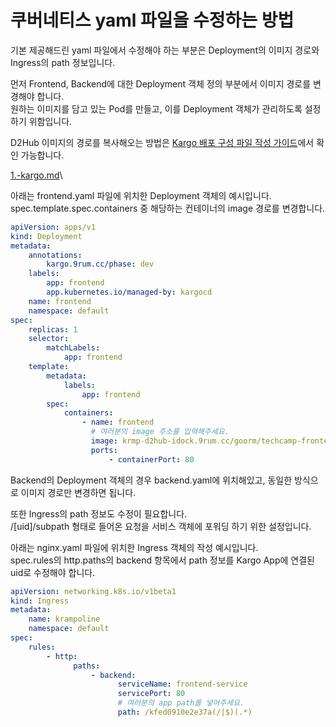 # 쿠버네티스 yaml 파일을 수정하는 방법

기본 제공해드린 yaml 파일에서 수정해야 하는 부분은 Deployment의 이미지 경로와 Ingress의 path 정보입니다.

먼저 Frontend, Backend에 대한 Deployment 객체 정의 부분에서 이미지 경로를 변경해야 합니다.\
원하는 이미지를 담고 있는 Pod를 만들고, 이를 Deployment 객체가 관리하도록 설정하기 위함입니다.

D2Hub 이미지의 경로를 복사해오는 방법은 [Kargo 배포 구성 파일 작성 가이드](../../kargo-app/1.-kargo.md)에서 확인 가능합니다.

[1.-kargo.md](../../kargo-app/1.-kargo.md "mention")\


아래는 frontend.yaml 파일에 위치한 Deployment 객체의 예시입니다.\
spec.template.spec.containers 중 해당하는 컨테이너의 image 경로를 변경합니다.

```yaml
apiVersion: apps/v1
kind: Deployment
metadata:
    annotations:
        kargo.9rum.cc/phase: dev
    labels:
        app: frontend
        app.kubernetes.io/managed-by: kargocd
    name: frontend
    namespace: default
spec:
    replicas: 1
    selector:
        matchLabels:
            app: frontend
    template:
        metadata:
            labels:
                app: frontend
        spec:
            containers:
                - name: frontend
                  # 여러분의 image 주소를 입력해주세요.
                  image: krmp-d2hub-idock.9rum.cc/goorm/techcamp-frontend
                  ports:
                      - containerPort: 80
```

Backend의 Deployment 객체의 경우 backend.yaml에 위치해있고, 동일한 방식으로 이미지 경로만 변경하면 됩니다.&#x20;



또한 Ingress의 path 정보도 수정이 필요합니다.\
/\[uid]/subpath 형태로 들어온 요청을 서비스 객체에 포워딩 하기 위한 설정입니다.

아래는 nginx.yaml 파일에 위치한 Ingress 객체의 작성 예시입니다.\
spec.rules의 http.paths의 backend 항목에서 path 정보를 Kargo App에 연결된 uid로 수정해야 합니다.

```yaml
apiVersion: networking.k8s.io/v1beta1
kind: Ingress
metadata:
    name: krampoline
    namespace: default
spec:
    rules:
        - http:
              paths:
                  - backend:
                        serviceName: frontend-service
                        servicePort: 80
                        # 여러분의 app path를 넣어주세요.
                        path: /kfed0910e2e37a(/|$)(.*)
```

